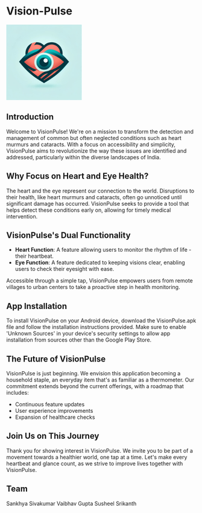 # Vision-Pulse

<p align="left">
  <img src="visionpulse.jpg" alt="App Logo" width="200"/>
</p>

## Introduction

Welcome to VisionPulse! We're on a mission to transform the detection and management of common but often neglected conditions such as heart murmurs and cataracts. With a focus on accessibility and simplicity, VisionPulse aims to revolutionize the way these issues are identified and addressed, particularly within the diverse landscapes of India.

## Why Focus on Heart and Eye Health?

The heart and the eye represent our connection to the world. Disruptions to their health, like heart murmurs and cataracts, often go unnoticed until significant damage has occurred. VisionPulse seeks to provide a tool that helps detect these conditions early on, allowing for timely medical intervention.

## VisionPulse's Dual Functionality

- **Heart Function**: A feature allowing users to monitor the rhythm of life - their heartbeat. 
- **Eye Function**: A feature dedicated to keeping visions clear, enabling users to check their eyesight with ease.

Accessible through a simple tap, VisionPulse empowers users from remote villages to urban centers to take a proactive step in health monitoring.

## App Installation 
To install VisionPulse on your Android device, download the VisionPulse.apk file and follow the installation instructions provided. Make sure to enable 'Unknown Sources' in your device's security settings to allow app installation from sources other than the Google Play Store.


## The Future of VisionPulse

VisionPulse is just beginning. We envision this application becoming a household staple, an everyday item that's as familiar as a thermometer. Our commitment extends beyond the current offerings, with a roadmap that includes:

- Continuous feature updates
- User experience improvements
- Expansion of healthcare checks

## Join Us on This Journey

Thank you for showing interest in VisionPulse. We invite you to be part of a movement towards a healthier world, one tap at a time. Let's make every heartbeat and glance count, as we strive to improve lives together with VisionPulse.


## Team

Sankhya Sivakumar
Vaibhav Gupta
Susheel Srikanth